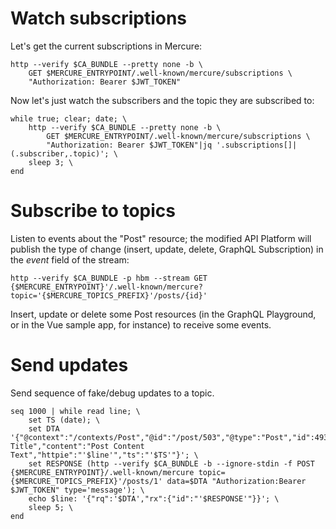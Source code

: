 # Watch subscriptions
Let's get the current subscriptions in Mercure:
```shell (fish)
http --verify $CA_BUNDLE --pretty none -b \
	GET $MERCURE_ENTRYPOINT/.well-known/mercure/subscriptions \
	"Authorization: Bearer $JWT_TOKEN"
```
Now let's just watch the subscribers and the topic they are subscribed to:
```shell (fish)
while true; clear; date; \
	http --verify $CA_BUNDLE --pretty none -b \
		GET $MERCURE_ENTRYPOINT/.well-known/mercure/subscriptions \
		"Authorization: Bearer $JWT_TOKEN"|jq '.subscriptions[]|(.subscriber,.topic)'; \
	sleep 3; \
end
```
# Subscribe to topics
Listen to events about the "Post" resource; the modified API Platform will publish the type of change (insert, update, delete, GraphQL Subscription) in the _event_ field of the stream:
```shell (fish)
http --verify $CA_BUNDLE -p hbm --stream GET {$MERCURE_ENTRYPOINT}'/.well-known/mercure?topic='{$MERCURE_TOPICS_PREFIX}'/posts/{id}'
```
Insert, update or delete some Post resources (in the GraphQL Playground, or in the Vue sample app, for instance) to receive some events.
# Send updates
Send sequence of fake/debug updates to a topic. 
```shell
seq 1000 | while read line; \
    set TS (date); \
    set DTA '{"@context":"/contexts/Post","@id":"/post/503","@type":"Post","id":493,"title":"Post Title","content":"Post Content Text","httpie":"'$line'","ts":"'$TS'"}'; \
    set RESPONSE (http --verify $CA_BUNDLE -b --ignore-stdin -f POST {$MERCURE_ENTRYPOINT}/.well-known/mercure topic={$MERCURE_TOPICS_PREFIX}'/posts/1' data=$DTA "Authorization:Bearer $JWT_TOKEN" type='message'); \
    echo $line: '{"rq":'$DTA',"rx":{"id":"'$RESPONSE'"}}'; \
    sleep 5; \
end
```
